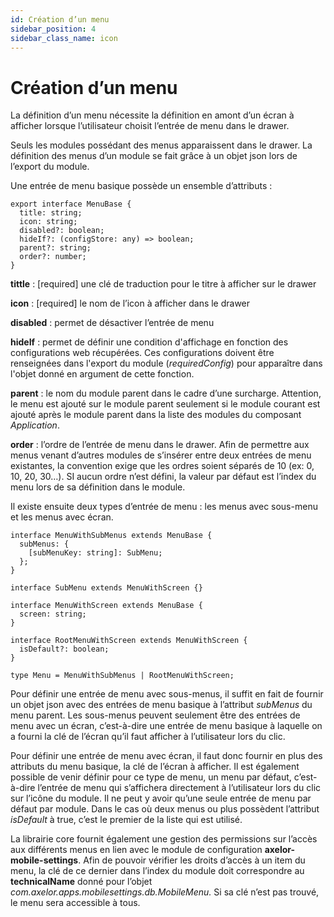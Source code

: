 ```yaml
---
id: Création d’un menu
sidebar_position: 4
sidebar_class_name: icon
---
```


# Création d’un menu

La définition d’un menu nécessite la définition en amont d’un écran à afficher lorsque l’utilisateur choisit l’entrée de menu dans le drawer.

Seuls les modules possédant des menus apparaissent dans le drawer. La définition des menus d’un module se fait grâce à un objet json lors de l’export du module.

Une entrée de menu basique possède un ensemble d’attributs :

```tsx
export interface MenuBase {
  title: string;
  icon: string;
  disabled?: boolean;
  hideIf?: (configStore: any) => boolean;
  parent?: string;
  order?: number;
}
```

**tittle** : [required] une clé de traduction pour le titre à afficher sur le drawer

**icon** : [required] le nom de l’icon à afficher dans le drawer

**disabled** : permet de désactiver l’entrée de menu

**hideIf** : permet de définir une condition d'affichage en fonction des configurations web récupérées. Ces configurations doivent être renseignées dans l'export du module (_requiredConfig_) pour apparaître dans l'objet donné en argument de cette fonction.

**parent** : le nom du module parent dans le cadre d’une surcharge. Attention, le menu est ajouté sur le module parent seulement si le module courant est ajouté après le module parent dans la liste des modules du composant _Application_.

**order** : l’ordre de l’entrée de menu dans le drawer. Afin de permettre aux menus venant d’autres modules de s’insérer entre deux entrées de menu existantes, la convention exige que les ordres soient séparés de 10 (ex: 0, 10, 20, 30…). SI aucun ordre n’est défini, la valeur par défaut est l’index du menu lors de sa définition dans le module.

Il existe ensuite deux types d’entrée de menu : les menus avec sous-menu et les menus avec écran.

```tsx
interface MenuWithSubMenus extends MenuBase {
  subMenus: {
    [subMenuKey: string]: SubMenu;
  };
}

interface SubMenu extends MenuWithScreen {}

interface MenuWithScreen extends MenuBase {
  screen: string;
}

interface RootMenuWithScreen extends MenuWithScreen {
  isDefault?: boolean;
}

type Menu = MenuWithSubMenus | RootMenuWithScreen;
```

Pour définir une entrée de menu avec sous-menus, il suffit en fait de fournir un objet json avec des entrées de menu basique à l’attribut _subMenus_ du menu parent. Les sous-menus peuvent seulement être des entrées de menu avec un écran, c’est-à-dire une entrée de menu basique à laquelle on a fourni la clé de l’écran qu’il faut afficher à l’utilisateur lors du clic.

Pour définir une entrée de menu avec écran, il faut donc fournir en plus des attributs du menu basique, la clé de l’écran à afficher. Il est également possible de venir définir pour ce type de menu, un menu par défaut, c’est-à-dire l’entrée de menu qui s’affichera directement à l’utilisateur lors du clic sur l’icône du module. Il ne peut y avoir qu’une seule entrée de menu par défaut par module. Dans le cas où deux menus ou plus possèdent l’attribut _isDefault_ à true, c’est le premier de la liste qui est utilisé.

La librairie core fournit également une gestion des permissions sur l’accès aux différents menus en lien avec le module de configuration **axelor-mobile-settings**. Afin de pouvoir vérifier les droits d’accès à un item du menu, la clé de ce dernier dans l’index du module doit correspondre au **technicalName** donné pour l’objet _com.axelor.apps.mobilesettings.db.MobileMenu._ Si sa clé n’est pas trouvé, le menu sera accessible à tous.
